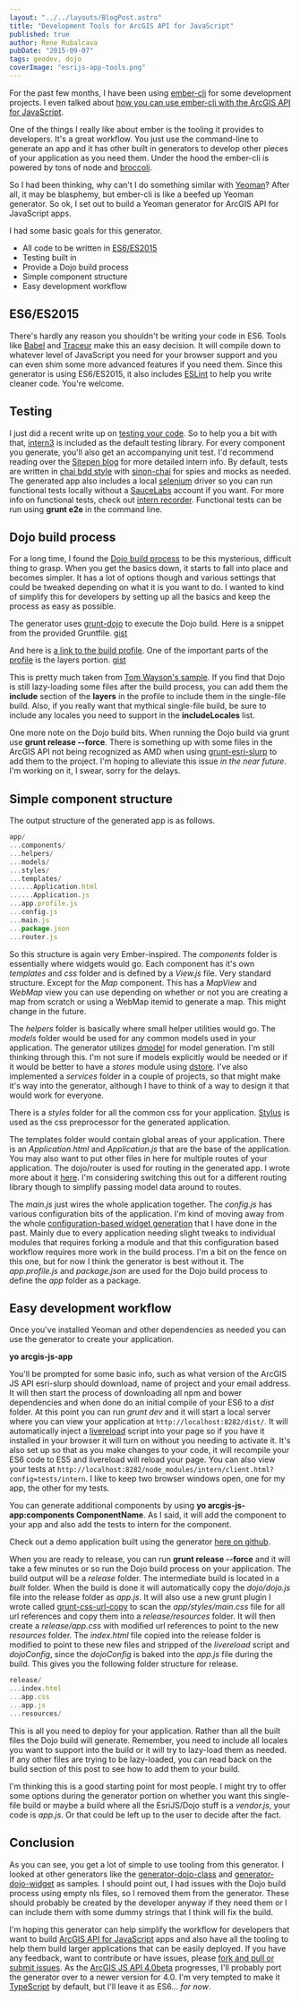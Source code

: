 ```yaml
---
layout: "../../layouts/BlogPost.astro"
title: "Development Tools for ArcGIS API for JavaScript"
published: true
author: Rene Rubalcava
pubDate: "2015-09-07"
tags: geodev, dojo
coverImage: "esrijs-app-tools.png"
---
```


For the past few months, I have been using [ember-cli](http://www.ember-cli.com/) for some development projects. I even talked about [how you can use ember-cli with the ArcGIS API for JavaScript](http://odoe.net/blog/ember-with-arcgis-api-for-javascript/).

One of the things I really like about ember is the tooling it provides to developers. It's a great workflow. You just use the command-line to generate an app and it has other built in generators to develop other pieces of your application as you need them. Under the hood the ember-cli is powered by tons of node and [broccoli](https://github.com/broccolijs/broccoli).

So I had been thinking, why can't I do something similar with [Yeoman](http://yeoman.io/)? After all, it may be blasphemy, but ember-cli is like a beefed up Yeoman generator. So ok, I set out to build a Yeoman generator for ArcGIS API for JavaScript apps.

I had some basic goals for this generator.

- All code to be written in [ES6/ES2015](https://babeljs.io/docs/learn-es2015/)
- Testing built in
- Provide a Dojo build process
- Simple component structure
- Easy development workflow

## ES6/ES2015

There's hardly any reason you shouldn't be writing your code in ES6. Tools like [Babel](https://babeljs.io/) and [Traceur](https://github.com/google/traceur-compiler) make this an easy decision. It will compile down to whatever level of JavaScript you need for your browser support and you can even shim some more advanced features if you need them. Since this generator is using ES6/ES2015, it also includes [ESLint](http://eslint.org/) to help you write cleaner code. You're welcome.

## Testing

I just did a recent write up on [testing your code](https://geonet.esri.com/people/odoe/blog/2015/09/02/testing-your-code). So to help you a bit with that, [intern3](https://theintern.github.io/) is included as the default testing library. For every component you generate, you'll also get an accompanying unit test. I'd recommend reading over the [Sitepen blog](https://www.sitepen.com/blog/?s=intern) for more detailed intern info. By default, tests are written in [chai bdd style](http://chaijs.com/api/bdd/) with [sinon-chai](https://github.com/domenic/sinon-chai) for spies and mocks as needed. The generated app also includes a local [selenium](http://docs.seleniumhq.org/) driver so you can run functional tests locally without a [SauceLabs](http://saucelabs.com/) account if you want. For more info on functional tests, check out [intern recorder](https://www.sitepen.com/blog/2015/08/07/working-with-intern-recorder/). Functional tests can be run using **grunt e2e** in the command line.

## Dojo build process

For a long time, I found the [Dojo build process](http://dojotoolkit.org/documentation/tutorials/1.10/build/) to be this mysterious, difficult thing to grasp. When you get the basics down, it starts to fall into place and becomes simpler. It has a lot of options though and various settings that could be tweaked depending on what it is you want to do. I wanted to kind of simplify this for developers by setting up all the basics and keep the process as easy as possible.

The generator uses [grunt-dojo](https://github.com/phated/grunt-dojo) to execute the Dojo build. Here is a snippet from the provided Gruntfile. [gist](https://gist.github.com/odoe/fe04197e6dc33c2403ba)

And here is [a link to the build profile](https://github.com/odoe/esrijs-generator-demo/blob/master/profiles/build.profile.js). One of the important parts of the [profile](https://dojotoolkit.org/reference-guide/1.9/build/profiles.html) is the layers portion. [gist](https://gist.github.com/odoe/6f12053b7492d84d500f)

This is pretty much taken from [Tom Wayson's sample](https://github.com/tomwayson/esri-slurp-example). If you find that Dojo is still lazy-loading some files after the build process, you can add them the **include** section of the **layers** in the profile to include them in the single-file build. Also, if you really want that mythical single-file build, be sure to include any locales you need to support in the **includeLocales** list.

One more note on the Dojo build bits. When running the Dojo build via grunt use **grunt release --force**. There is something up with some files in the ArcGIS API not being recognized as AMD when using [grunt-esri-slurp](https://github.com/steveoh/grunt-esri-slurp) to add them to the project. I'm hoping to alleviate this issue _in the near future_. I'm working on it, I swear, sorry for the delays.

## Simple component structure

The output structure of the generated app is as follows.

```js
app/
...components/
...helpers/
...models/
...styles/
...templates/
......Application.html
......Application.js
...app.profile.js
...config.js
...main.js
...package.json
...router.js
```

So this structure is again very Ember-inspired. The _components_ folder is essentially where widgets would go. Each component has it's own _templates_ and _css_ folder and is defined by a _View.js_ file. Very standard structure. Except for the _Map_ component. This has a _MapView_ and _WebMap_ view you can use depending on whether or not you are creating a map from scratch or using a WebMap itemid to generate a map. This might change in the future.

The _helpers_ folder is basically where small helper utilities would go. The _models_ folder would be used for any common models used in your application. The generator utilizes [dmodel](https://github.com/SitePen/dmodel) for model generation. I'm still thinking through this. I'm not sure if models explicitly would be needed or if it would be better to have a _stores_ module using [dstore](http://dstorejs.io/). I've also implemented a _services_ folder in a couple of projects, so that might make it's way into the generator, although I have to think of a way to design it that would work for everyone.

There is a _styles_ folder for all the common css for your application. [Stylus](https://learnboost.github.io/stylus/) is used as the css preprocessor for the generated application.

The templates folder would contain global areas of your application. There is an _Application.html_ and _Application.js_ that are the base of the application. You may also want to put other files in here for multiple routes of your application. The dojo/router is used for routing in the generated app. I wrote more about it [here](http://odoe.net/blog/dojo-router-for-your-esri-javascript-maps/). I'm considering switching this out for a different routing library though to simplify passing model data around to routes.

The _main.js_ just wires the whole application together. The _config.js_ has various configuration bits of the application. I'm kind of moving away from the whole [configuration-based widget generation](https://github.com/odoe/esri-js-starterkit) that I have done in the past. Mainly due to every application needing slight tweaks to individual modules that requires forking a module and that this configuration based workflow requires more work in the build process. I'm a bit on the fence on this one, but for now I think the generator is best without it. The _app.profile.js_ and _package.json_ are used for the Dojo build process to define the _app_ folder as a package.

## Easy development workflow

Once you've installed Yeoman and other dependencies as needed you can use the generator to create your application.

**yo arcgis-js-app**

You'll be prompted for some basic info, such as what version of the ArcGIS JS API esri-slurp should download, name of project and your email address. It will then start the process of downloading all npm and bower dependencies and when done do an initial compile of your ES6 to a _dist_ folder. At this point you can run _grunt dev_ and it will start a local server where you can view your application at `http://localhost:8282/dist/`. It will automatically inject a [livereload](http://livereload.com/) script into your page so if you have it installed in your browser it will turn on without you needing to activate it. It's also set up so that as you make changes to your code, it will recompile your ES6 code to ES5 and livereload will reload your page. You can also view your tests at `http://localhost:8282/node_modules/intern/client.html?config=tests/intern`. I like to keep two browser windows open, one for my app, the other for my tests.

You can generate additional components by using **yo arcgis-js-app:components ComponentName**. As I said, it will add the component to your app and also add the tests to intern for the component.

Check out a demo application built using the generator [here on github](https://github.com/odoe/esrijs-generator-demo).

When you are ready to release, you can run **grunt release --force** and it will take a few minutes or so run the Dojo build process on your application. The build output will be a _release_ folder. The intermediate build is located in a _built_ folder. When the build is done it will automatically copy the _dojo/dojo.js_ file into the release folder as _app.js_. It will also use a new grunt plugin I wrote called [grunt-css-url-copy](https://github.com/odoe/grunt-css-url-copy) to scan the _app/styles/main.css_ file for all url references and copy them into a _release/resources_ folder. It will then create a _release/app.css_ with modified url references to point to the new _resources_ folder. The _index.html_ file copied into the release folder is modified to point to these new files and stripped of the _livereload_ script and _dojoConfig_, since the _dojoConfig_ is baked into the _app.js_ file during the build. This gives you the following folder structure for release.

```js
release/
...index.html
...app.css
...app.js
...resources/
```

This is all you need to deploy for your application. Rather than all the built files the Dojo build will generate. Remember, you need to include all locales you want to support into the build or it will try to lazy-load them as needed. If any other files are trying to be lazy-loaded, you can read back on the build section of this post to see how to add them to your build.

I'm thinking this is a good starting point for most people. I might try to offer some options during the generator portion on whether you want this single-file build or maybe a build where all the EsriJS/Dojo stuff is a _vendor.js_, your code is _app.js_. Or that could be left up to the user to decide after the fact.

## Conclusion

As you can see, you get a lot of simple to use tooling from this generator. I looked at other generators like the [generator-dojo-class](https://github.com/stdavis/generator-dojo-class) and [generator-dojo-widget](https://github.com/steveoh/generator-dojo-widget) as samples. I should point out, I had issues with the Dojo build process using empty nls files, so I removed them from the generator. These should probably be created by the developer anyway if they need them or I can include them with some dummy strings that I think will fix the build.

I'm hoping this generator can help simplify the workflow for developers that want to build [ArcGIS API for JavaScript](https://developers.arcgis.com/javascript/) apps and also have all the tooling to help them build larger applications that can be easily deployed. If you have any feedback, want to contribute or have issues, please [fork and pull or submit issues](https://github.com/odoe/generator-arcgis-js-app). As the [ArcGIS JS API 4.0beta](https://developers.arcgis.com/javascript/beta/) progresses, I'll probably port the generator over to a newer version for 4.0. I'm very tempted to make it [TypeScript](http://www.typescriptlang.org/) by default, but I'll leave it as ES6... _for now_.
